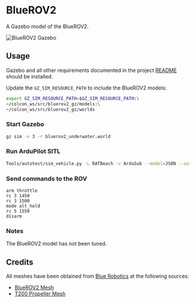# BlueROV2

A Gazebo model of the BlueROV2.

![BlueROV2 Gazebo](/images/bluerov2.png)

## Usage

Gazebo and all other requirements documented in the project [README](/README.md) should
be installed.

Update the `GZ_SIM_RESOURCE_PATH` to include the BlueROV2 models:

~~~bash
export GZ_SIM_RESOURCE_PATH=$GZ_SIM_RESOURCE_PATH:\
~/colcon_ws/src/bluerov2_gz/models:\
~/colcon_ws/src/bluerov2_gz/worlds
~~~

### Start Gazebo

~~~bash
gz sim -v 3 -r bluerov2_underwater.world
~~~

### Run ArduPilot SITL

~~~bash
Tools/autotest/sim_vehicle.py -L RATBeach -v ArduSub --model=JSON --out=udp:0.0.0.0:14550 --console
~~~

### Send commands to the ROV

~~~
arm throttle
rc 3 1450     
rc 3 1500
mode alt_hold
rc 5 1550
disarm
~~~

### Notes

The BlueROV2 model has not been tuned.

## Credits

All meshes have been obtained from [Blue Robotics](https://bluerobotics.com/) at the
following sources:

- [BlueROV2 Mesh](https://grabcad.com/library/bluerov2-1)
- [T200 Propeller Mesh](https://grabcad.com/library/bluerobotics-t200-thruster-1)